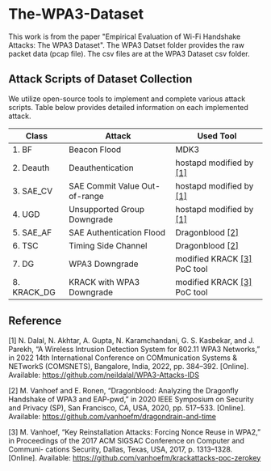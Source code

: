 # The-WPA3-Dataset

This work is from the paper "Empirical Evaluation of Wi-Fi Handshake Attacks: The WPA3 Dataset". The WPA3 Datset folder provides the raw packet data (pcap file). The csv files are at the WPA3 Dataset csv folder.

## Attack Scripts of Dataset Collection

We utilize open-source tools to implement and complete various attack scripts. Table below provides detailed information on each implemented attack.

|Class|Attack|Used Tool|
|--|--|--|
|1. BF|Beacon Flood|MDK3|
|2. Deauth|Deauthentication|hostapd modified by [[1]](https://github.com/neildalal/WPA3-Attacks-IDS)|
|3. SAE_CV|SAE Commit Value Out-of-range|hostapd modified by  [[1]](https://github.com/neildalal/WPA3-Attacks-IDS)||
|4. UGD|Unsupported Group Downgrade|hostapd modified by  [[1]](https://github.com/neildalal/WPA3-Attacks-IDS)||
|5. SAE_AF|SAE Authentication Flood|Dragonblood  [[2]](https://github.com/vanhoefm/dragondrain-and-time)| PoC tool|
|6. TSC|Timing Side Channel|Dragonblood  [[2]](https://github.com/vanhoefm/dragondrain-and-time)| PoC tool|
|7. DG|WPA3 Downgrade|modified KRACK [[3]](https://github.com/vanhoefm/krackattacks-poc-zerokey) PoC tool|
|8. KRACK_DG|KRACK with WPA3 Downgrade|modified KRACK [[3]](https://github.com/vanhoefm/krackattacks-poc-zerokey) PoC tool|

## Reference
[1]  N. Dalal, N. Akhtar, A. Gupta, N. Karamchandani, G. S. Kasbekar, and
J. Parekh, “A Wireless Intrusion Detection System for 802.11 WPA3 Networks,”
in 2022 14th International Conference on COMmunication Systems & NETworkS
(COMSNETS), Bangalore, India, 2022, pp. 384–392. [Online]. Available:
https://github.com/neildalal/WPA3-Attacks-IDS

[2] M. Vanhoef and E. Ronen, “Dragonblood: Analyzing the Dragonfly Handshake
of WPA3 and EAP-pwd,” in 2020 IEEE Symposium on Security and Privacy
(SP), San Francisco, CA, USA, 2020, pp. 517–533. [Online]. Available:
https://github.com/vanhoefm/dragondrain-and-time

[3] M. Vanhoef, “Key Reinstallation Attacks: Forcing Nonce Reuse in WPA2,” in
Proceedings of the 2017 ACM SIGSAC Conference on Computer and Communi-
cations Security, Dallas, Texas, USA, 2017, p. 1313–1328. [Online]. Available:
https://github.com/vanhoefm/krackattacks-poc-zerokey

